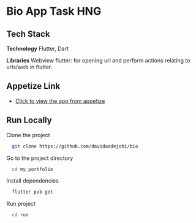 
# Bio App Task HNG

## Tech Stack

**Technology** Flutter, Dart

**Libraries**
Webview flutter: for opening url and perform actions relating to urls/web in flutter.

## Appetize Link

- [Click to view the app from appetize](https://appetize.io/app/4sbvsfq7dfqapjpyvw22qwpvbu?device=pixel4&osVersion=11.0&scale=75)
## Run Locally

Clone the project
```bash
  git clone https://github.com/davidaodejobi/bio
```

Go to the project directory

```bash
  cd my_portfolio
```

Install dependencies
```bash
  flutter pub get
```

Run project
```bash
  cd run
```
